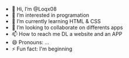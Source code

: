 - 👋 Hi, I’m @Loqx08
- 👀 I’m interested in programation
- 🌱 I’m currently learning HTML & CSS
- 💞️ I’m looking to collaborate on differents apps
- 📫 How to reach me DL a website and an APP
- 😄 Pronouns: ...
- ⚡ Fun fact: I'm beginning

<!---
Loqx08/Loqx08 is a ✨ special ✨ repository because its `README.md` (this file) appears on your GitHub profile.
You can click the Preview link to take a look at your changes.
--->
